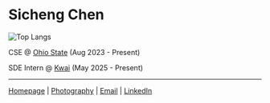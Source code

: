 # Sicheng Chen

![Top Langs](https://newghstats.vercel.app/api/top-langs/?username=sichengchen&hide=css,html,tex,scss,cmake&layout=compact&langs_count=6&size_weight=0.5&count_weight=0.5)

CSE @ [Ohio State](https://osu.edu) (Aug 2023 - Present)

SDE Intern @ [Kwai](https://ir.kuaishou.com) (May 2025 - Present)

---

[Homepage](https://scchan.com) | [Photography](https://scchan.notion.site/Featured-215ae73af97a80849e4dce31a7d48ef1) | [Email](mailto:hi@scchan.com) | [LinkedIn](https://www.linkedin.com/in/sichengchen/)